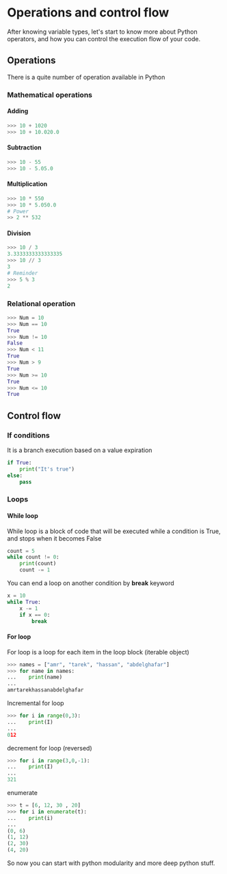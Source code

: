 # Operations and control flow
After knowing variable types, let's start to know more about Python operators, and how you can control the execution flow of your code.

## Operations

There is a quite number of operation available in Python

### Mathematical operations

#### Adding
```python
>>> 10 + 1020
>>> 10 + 10.020.0
```

#### Subtraction
```python
>>> 10 - 55
>>> 10 - 5.05.0
```

#### Multiplication
```python
>>> 10 * 550
>>> 10 * 5.050.0
# Power
>> 2 ** 532
```

#### Division
```python
>>> 10 / 3 
3.3333333333333335
>>> 10 // 3
3
# Reminder
>>> 5 % 3
2
```

### Relational operation
```python
>>> Num = 10
>>> Num == 10
True
>>> Num != 10
False
>>> Num < 11
True
>>> Num > 9
True
>>> Num >= 10 
True
>>> Num <= 10 
True
```

## Control flow

### If conditions

It is a branch execution based on a value expiration
```python
if True:
    print("It's true")
else:
    pass
```

### Loops

#### While loop

While loop is a block of code that will be executed while a condition is True, and stops when it becomes False
```python
count = 5
while count != 0:
    print(count)
    count -= 1
```

You can end a loop on another condition by **break** keyword
```python
x = 10
while True:
    x -= 1
    if x == 0:
        break
```

#### For loop

For loop is a loop for each item in the loop block (iterable object)
```python
>>> names = ["amr", "tarek", "hassan", "abdelghafar"]
>>> for name in names:
...    print(name)
...
amrtarekhassanabdelghafar
```

Incremental for loop
```python
>>> for i in range(0,3):
...    print(I)
...
012
```

decrement for loop (reversed)
```python
>>> for i in range(3,0,-1):
...    print(I)
...
321
```

enumerate
```python
>>> t = [6, 12, 30 , 20]
>>> for i in enumerate(t):
...    print(i)
...
(0, 6)
(1, 12)
(2, 30)
(4, 20)
```

So now you can start with python modularity and more deep python stuff.